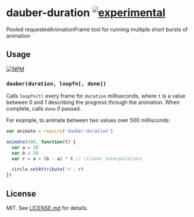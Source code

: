 # dauber-duration [![experimental](http://badges.github.io/stability-badges/dist/experimental.svg)](http://github.com/badges/stability-badges)

Pooled requestedAnimationFrame tool for running multiple short bursts of animation

## Usage

[![NPM](https://nodei.co/npm/dauber-duration.png)](https://nodei.co/npm/dauber-duration/)

### `dauber(duration, loopfn[, done])`

Calls `loopfn(t)` every frame for `duration` milliseconds, where `t` is a value
between 0 and 1 describing the progress through the animation. When complete,
calls `done` if passed.

For example, to animate between two values over 500 millisconds:

``` js
var animate = require('dauber-duration')

animate(500, function(t) {
  var a = 10
  var b = 50
  var r = a + (b - a) * t // (linear interpolation)

  circle.setAttribute('r', r)
})
```

## License

MIT. See [LICENSE.md](http://github.com/hughsk/dauber-duration/blob/master/LICENSE.md) for details.
